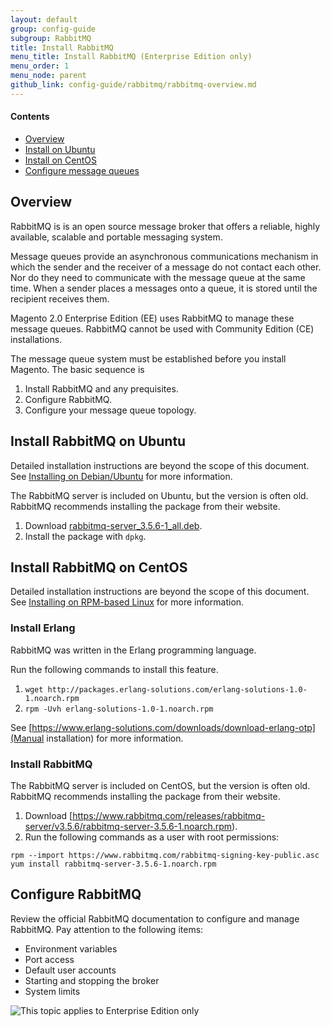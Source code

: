 ```yaml
---
layout: default
group: config-guide
subgroup: RabbitMQ
title: Install RabbitMQ
menu_title: Install RabbitMQ (Enterprise Edition only)
menu_order: 1
menu_node: parent
github_link: config-guide/rabbitmq/rabbitmq-overview.md
---
```


#### Contents
*	<a href="#overview">Overview</a>
*	<a href="#ubuntu-install">Install on Ubuntu</a>
*	<a href="#centos-install">Install on CentOS</a>
*	<a href="{{ site.gdeurl }}config-guide/solr/solr-magento.html">Configure message queues</a>


<h2 id="overview">Overview</h2>

RabbitMQ is is an open source message broker that offers a reliable, highly available, scalable and portable messaging system.

Message queues provide an asynchronous communications mechanism in which the sender and the receiver of a message do not contact each other. Nor do they need to communicate with the message queue at the same time. When a sender places a messages onto a queue, it is stored until the recipient receives them. 

Magento 2.0 Enterprise Edition (EE) uses RabbitMQ to manage these message queues. RabbitMQ cannot be used with Community Edition (CE) installations.

The message queue system must be established before you install Magento. The basic sequence is

1. Install RabbitMQ and any prequisites.
2. Configure RabbitMQ.
2. Configure your message queue topology.

<h2 id="ubuntu-install">Install RabbitMQ on Ubuntu</h2>

Detailed installation instructions are beyond the scope of this document. See [Installing on Debian/Ubuntu](https://www.rabbitmq.com/install-debian.html) for more information.

The RabbitMQ server is included on Ubuntu, but the version is often old. RabbitMQ recommends installing the package from their website.

1. Download [rabbitmq-server_3.5.6-1_all.deb](https://www.rabbitmq.com/releases/rabbitmq-server/v3.5.6/rabbitmq-server_3.5.6-1_all.deb).
2. Install the package with `dpkg`.

<h2 id ="centos-install">Install RabbitMQ on CentOS</h2>

Detailed installation instructions are beyond the scope of this document. See [Installing on RPM-based Linux](https://www.rabbitmq.com/install-rpm.html) for more information.

<h3>Install Erlang</h3>
RabbitMQ was written in the Erlang programming language. 

Run the following commands to install this feature.

1. `wget http://packages.erlang-solutions.com/erlang-solutions-1.0-1.noarch.rpm`
2. `rpm -Uvh erlang-solutions-1.0-1.noarch.rpm`

See [https://www.erlang-solutions.com/downloads/download-erlang-otp](Manual installation) for more information.

<h3>Install RabbitMQ</h3>
The RabbitMQ server is included on CentOS, but the version is often old. RabbitMQ recommends installing the package from their website.

1. Download [https://www.rabbitmq.com/releases/rabbitmq-server/v3.5.6/rabbitmq-server-3.5.6-1.noarch.rpm).
2. Run the following commands as a user with root permissions:

`rpm --import https://www.rabbitmq.com/rabbitmq-signing-key-public.asc`
`yum install rabbitmq-server-3.5.6-1.noarch.rpm`

<h2>Configure RabbitMQ</h2>
Review the official RabbitMQ documentation to configure and manage RabbitMQ. Pay attention to the following items:

* Environment variables
* Port access
* Default user accounts
* Starting and stopping the broker
* System limits


<img src="{{ site.baseurl }}common/images/ee-only_large.png" alt="This topic applies to Enterprise Edition only">

